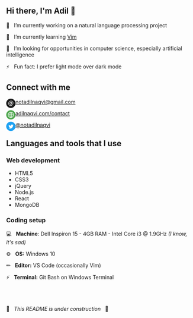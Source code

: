 ## Hi there, I'm Adil 👋

🔭 &nbsp; I’m currently working on a natural language processing project

🌱 &nbsp; I’m currently learning [Vim](https://www.vim.org/)

👯 &nbsp; I’m looking for opportunities in computer science, especially artificial intelligence

⚡ &nbsp; Fun fact: I prefer light mode over dark mode

## Connect with me

[<img align="left" alt="Email" height="25px" src="/Icons/email.png" />][email][notadilnaqvi@gmail.com](mailto:notadilnaqvi.com)<br />

[<img align="left" alt="Form" height="25px" src="/Icons/globe.png" />][website][adilnaqvi.com/contact](https://adilnaqvi.com/contact)<br />

[<img align="left" alt="Twitter" height="25px" src="/Icons/twitter.png" />][twitter][@notadilnaqvi](https://twitter.com/notadilnaqvi)

## Languages and tools that I use

### Web development

- HTML5
- CSS3
- jQuery
- Node.js
- React
- MongoDB

### Coding setup

💻 &nbsp; **Machine**: Dell Inspiron 15 - 4GB RAM - Intel Core i3 @ 1.9GHz *(I know, it's sad)*

⚙ &nbsp; **OS:** Windows 10

✏ &nbsp; **Editor:** VS Code (occasionally Vim)

⚡ &nbsp; **Terminal:** Git Bash on Windows Terminal

<br/>
<br/>


🚧 &nbsp; *This README is under construction* &nbsp; 🚧


[email]: mailto:notadilnaqvi@gmail.com
[website]: https://adilnaqvi.com/contact
[twitter]: https://twitter.com/notadilnaqvi
